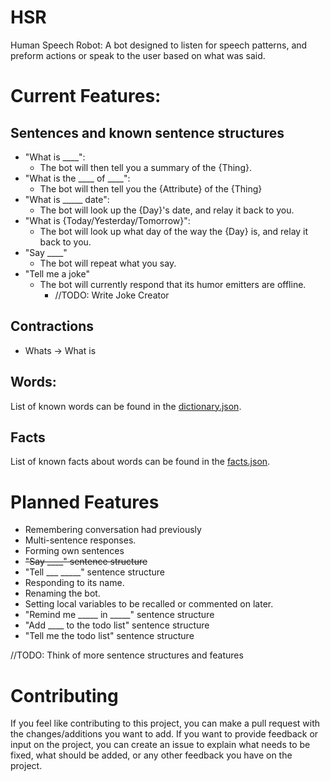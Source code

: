 # HSR
 Human Speech Robot: A bot designed to listen for speech patterns, and preform actions or speak to the user based on what was said.

# Current Features:

## Sentences and known sentence structures
* "What is ____":
    * The bot will then tell you a summary of the {Thing}.
* "What is the ____ of ____":
    * The bot will then tell you the {Attribute} of the {Thing}
* "What is _____ date":
    * The bot will look up the {Day}'s date, and relay it back to you.
* "What is {Today/Yesterday/Tomorrow}":
    * The bot will look up what day of the way the {Day} is, and relay it back to you.
* "Say ____"
    * The bot will repeat what you say.
* "Tell me a joke"
    * The bot will currently respond that its humor emitters are offline.
        * //TODO: Write Joke Creator 

## Contractions
* Whats -> What is

## Words:
List of known words can be found in the [dictionary.json](dictionary.json).

## Facts
List of known facts about words can be found in the [facts.json](facts.json).

# Planned Features
* Remembering conversation had previously
* Multi-sentence responses.
* Forming own sentences
* ~~"Say ____" sentence structure~~
* "Tell ___ _____" sentence structure
* Responding to its name.
* Renaming the bot.
* Setting local variables to be recalled or commented on later.
* "Remind me _____ in _____" sentence structure
* "Add ____ to the todo list" sentence structure
* "Tell me the todo list" sentence structure

//TODO: Think of more sentence structures and features

# Contributing
If you feel like contributing to this project, you can make a pull request with the changes/additions you want to add. If you want to provide feedback or input on the project, you can create an issue to explain what needs to be fixed, what should be added, or any other feedback you have on the project.